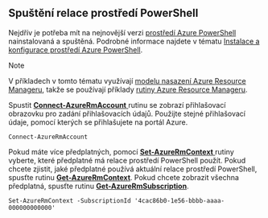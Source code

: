 
## <a name="start-your-powershell-session"></a>Spuštění relace prostředí PowerShell
Nejdřív je potřeba mít na nejnovější verzi [prostředí Azure PowerShell](http://msdn.microsoft.com/library/mt619274.aspx) nainstalovaná a spuštěná. Podrobné informace najdete v tématu [Instalace a konfigurace prostředí Azure PowerShell](/powershell/azureps-cmdlets-docs).

> [!NOTE]
> V příkladech v tomto tématu využívají [modelu nasazení Azure Resource Manageru](../articles/azure-resource-manager/resource-group-overview.md), takže se používají příklady [rutiny Azure Resource Manageru](http://msdn.microsoft.com/library/azure/mt125356.aspx). 
> 
> 

Spustit [ **Connect-AzureRmAccount** ](https://docs.microsoft.com/powershell/module/azurerm.profile/connect-azurermaccount) rutinu se zobrazí přihlašovací obrazovku pro zadání přihlašovacích údajů. Použijte stejné přihlašovací údaje, pomocí kterých se přihlašujete na portál Azure.

    Connect-AzureRmAccount

Pokud máte více předplatných, pomocí [ **Set-AzureRmContext** ](https://docs.microsoft.com/powershell/module/azurerm.profile/set-azurermcontext) rutiny vyberte, které předplatné má relace prostředí PowerShell použít. Pokud chcete zjistit, jaké předplatné používá aktuální relace prostředí PowerShell, spusťte rutinu [**Get-AzureRmContext**](https://docs.microsoft.com/powershell/module/azurerm.profile/get-azurermcontext). Pokud chcete zobrazit všechna předplatná, spusťte rutinu [**Get-AzureRmSubscription**](https://docs.microsoft.com/powershell/module/servicemanagement/azurerm.profile/get-azurermsubscription).

    Set-AzureRmContext -SubscriptionId '4cac86b0-1e56-bbbb-aaaa-000000000000'

